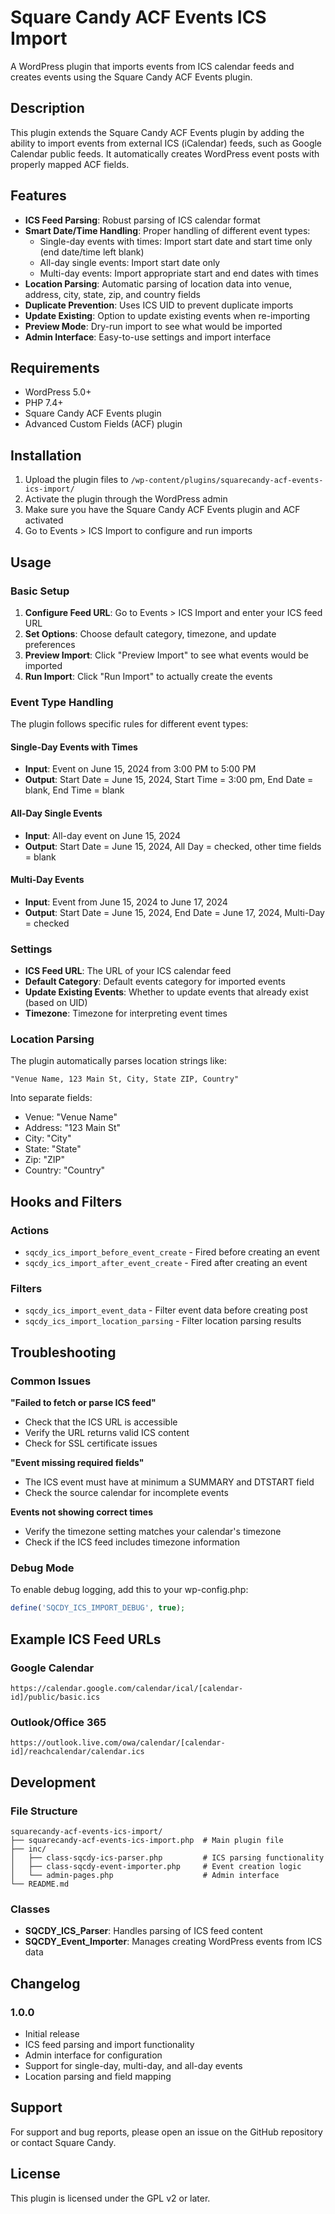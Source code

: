 # Square Candy ACF Events ICS Import

A WordPress plugin that imports events from ICS calendar feeds and creates events using the Square Candy ACF Events plugin.

## Description

This plugin extends the Square Candy ACF Events plugin by adding the ability to import events from external ICS (iCalendar) feeds, such as Google Calendar public feeds. It automatically creates WordPress event posts with properly mapped ACF fields.

## Features

- **ICS Feed Parsing**: Robust parsing of ICS calendar format
- **Smart Date/Time Handling**: Proper handling of different event types:
  - Single-day events with times: Import start date and start time only (end date/time left blank)
  - All-day single events: Import start date only
  - Multi-day events: Import appropriate start and end dates with times
- **Location Parsing**: Automatic parsing of location data into venue, address, city, state, zip, and country fields
- **Duplicate Prevention**: Uses ICS UID to prevent duplicate imports
- **Update Existing**: Option to update existing events when re-importing
- **Preview Mode**: Dry-run import to see what would be imported
- **Admin Interface**: Easy-to-use settings and import interface

## Requirements

- WordPress 5.0+
- PHP 7.4+
- Square Candy ACF Events plugin
- Advanced Custom Fields (ACF) plugin

## Installation

1. Upload the plugin files to `/wp-content/plugins/squarecandy-acf-events-ics-import/`
2. Activate the plugin through the WordPress admin
3. Make sure you have the Square Candy ACF Events plugin and ACF activated
4. Go to Events > ICS Import to configure and run imports

## Usage

### Basic Setup

1. **Configure Feed URL**: Go to Events > ICS Import and enter your ICS feed URL
2. **Set Options**: Choose default category, timezone, and update preferences
3. **Preview Import**: Click "Preview Import" to see what events would be imported
4. **Run Import**: Click "Run Import" to actually create the events

### Event Type Handling

The plugin follows specific rules for different event types:

#### Single-Day Events with Times
- **Input**: Event on June 15, 2024 from 3:00 PM to 5:00 PM
- **Output**: Start Date = June 15, 2024, Start Time = 3:00 pm, End Date = blank, End Time = blank

#### All-Day Single Events  
- **Input**: All-day event on June 15, 2024
- **Output**: Start Date = June 15, 2024, All Day = checked, other time fields = blank

#### Multi-Day Events
- **Input**: Event from June 15, 2024 to June 17, 2024
- **Output**: Start Date = June 15, 2024, End Date = June 17, 2024, Multi-Day = checked

### Settings

- **ICS Feed URL**: The URL of your ICS calendar feed
- **Default Category**: Default events category for imported events
- **Update Existing Events**: Whether to update events that already exist (based on UID)
- **Timezone**: Timezone for interpreting event times

### Location Parsing

The plugin automatically parses location strings like:
```
"Venue Name, 123 Main St, City, State ZIP, Country"
```

Into separate fields:
- Venue: "Venue Name"
- Address: "123 Main St"
- City: "City"
- State: "State"
- Zip: "ZIP"
- Country: "Country"

## Hooks and Filters

### Actions
- `sqcdy_ics_import_before_event_create` - Fired before creating an event
- `sqcdy_ics_import_after_event_create` - Fired after creating an event

### Filters
- `sqcdy_ics_import_event_data` - Filter event data before creating post
- `sqcdy_ics_import_location_parsing` - Filter location parsing results

## Troubleshooting

### Common Issues

**"Failed to fetch or parse ICS feed"**
- Check that the ICS URL is accessible
- Verify the URL returns valid ICS content
- Check for SSL certificate issues

**"Event missing required fields"**
- The ICS event must have at minimum a SUMMARY and DTSTART field
- Check the source calendar for incomplete events

**Events not showing correct times**
- Verify the timezone setting matches your calendar's timezone
- Check if the ICS feed includes timezone information

### Debug Mode

To enable debug logging, add this to your wp-config.php:
```php
define('SQCDY_ICS_IMPORT_DEBUG', true);
```

## Example ICS Feed URLs

### Google Calendar
```
https://calendar.google.com/calendar/ical/[calendar-id]/public/basic.ics
```

### Outlook/Office 365
```
https://outlook.live.com/owa/calendar/[calendar-id]/reachcalendar/calendar.ics
```

## Development

### File Structure
```
squarecandy-acf-events-ics-import/
├── squarecandy-acf-events-ics-import.php  # Main plugin file
├── inc/
│   ├── class-sqcdy-ics-parser.php         # ICS parsing functionality
│   ├── class-sqcdy-event-importer.php     # Event creation logic
│   └── admin-pages.php                    # Admin interface
└── README.md
```

### Classes

- **SQCDY_ICS_Parser**: Handles parsing of ICS feed content
- **SQCDY_Event_Importer**: Manages creating WordPress events from ICS data

## Changelog

### 1.0.0
- Initial release
- ICS feed parsing and import functionality
- Admin interface for configuration
- Support for single-day, multi-day, and all-day events
- Location parsing and field mapping

## Support

For support and bug reports, please open an issue on the GitHub repository or contact Square Candy.

## License

This plugin is licensed under the GPL v2 or later.
